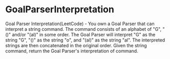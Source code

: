 # GoalParserInterpretation
Goal Parser Interpretation(LeetCode) - You own a Goal Parser that can interpret a string command. The command consists of an alphabet of "G", "()" and/or "(al)" in some order. The Goal Parser will interpret "G" as the string "G", "()" as the string "o", and "(al)" as the string "al". The interpreted strings are then concatenated in the original order.  Given the string command, return the Goal Parser's interpretation of command.
